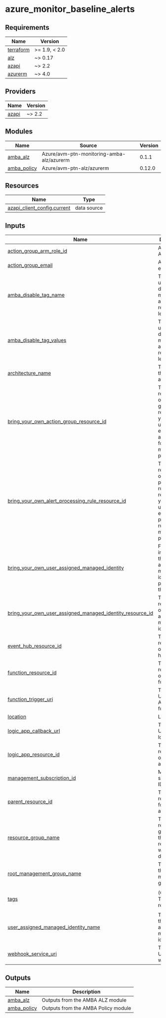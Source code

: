 # azure_monitor_baseline_alerts

<!-- BEGIN_TF_DOCS -->
## Requirements

| Name | Version |
|------|---------|
| <a name="requirement_terraform"></a> [terraform](#requirement\_terraform) | >= 1.9, < 2.0 |
| <a name="requirement_alz"></a> [alz](#requirement\_alz) | ~> 0.17 |
| <a name="requirement_azapi"></a> [azapi](#requirement\_azapi) | ~> 2.2 |
| <a name="requirement_azurerm"></a> [azurerm](#requirement\_azurerm) | ~> 4.0 |

## Providers

| Name | Version |
|------|---------|
| <a name="provider_azapi"></a> [azapi](#provider\_azapi) | ~> 2.2 |

## Modules

| Name | Source | Version |
|------|--------|---------|
| <a name="module_amba_alz"></a> [amba\_alz](#module\_amba\_alz) | Azure/avm-ptn-monitoring-amba-alz/azurerm | 0.1.1 |
| <a name="module_amba_policy"></a> [amba\_policy](#module\_amba\_policy) | Azure/avm-ptn-alz/azurerm | 0.12.0 |

## Resources

| Name | Type |
|------|------|
| [azapi_client_config.current](https://registry.terraform.io/providers/azure/azapi/latest/docs/data-sources/client_config) | data source |

## Inputs

| Name | Description | Type | Default | Required |
|------|-------------|------|---------|:--------:|
| <a name="input_action_group_arm_role_id"></a> [action\_group\_arm\_role\_id](#input\_action\_group\_arm\_role\_id) | Action group ARM role ID | `list(string)` | `[]` | no |
| <a name="input_action_group_email"></a> [action\_group\_email](#input\_action\_group\_email) | Action group email | `list(string)` | `[]` | no |
| <a name="input_amba_disable_tag_name"></a> [amba\_disable\_tag\_name](#input\_amba\_disable\_tag\_name) | Tag name used to disable monitoring at the resource level. | `string` | `"MonitorDisable"` | no |
| <a name="input_amba_disable_tag_values"></a> [amba\_disable\_tag\_values](#input\_amba\_disable\_tag\_values) | Tag value(s) used to disable monitoring at the resource level. | `list(string)` | <pre>[<br/>  "true",<br/>  "Test",<br/>  "Dev",<br/>  "Sandbox"<br/>]</pre> | no |
| <a name="input_architecture_name"></a> [architecture\_name](#input\_architecture\_name) | The name of the architecture. | `string` | n/a | yes |
| <a name="input_bring_your_own_action_group_resource_id"></a> [bring\_your\_own\_action\_group\_resource\_id](#input\_bring\_your\_own\_action\_group\_resource\_id) | The resource id of the action group, required if you intend to use an existing action group for monitoring purposes. | `list(string)` | `[]` | no |
| <a name="input_bring_your_own_alert_processing_rule_resource_id"></a> [bring\_your\_own\_alert\_processing\_rule\_resource\_id](#input\_bring\_your\_own\_alert\_processing\_rule\_resource\_id) | The resource id of the alert processing rule, required if you intend to use an existing alert processing rule for monitoring purposes. | `string` | `""` | no |
| <a name="input_bring_your_own_user_assigned_managed_identity"></a> [bring\_your\_own\_user\_assigned\_managed\_identity](#input\_bring\_your\_own\_user\_assigned\_managed\_identity) | Flag to indicate if the user-assigned managed identity is provided by the user. | `bool` | `false` | no |
| <a name="input_bring_your_own_user_assigned_managed_identity_resource_id"></a> [bring\_your\_own\_user\_assigned\_managed\_identity\_resource\_id](#input\_bring\_your\_own\_user\_assigned\_managed\_identity\_resource\_id) | The resource ID of the user-assigned managed identity. | `string` | `""` | no |
| <a name="input_event_hub_resource_id"></a> [event\_hub\_resource\_id](#input\_event\_hub\_resource\_id) | The resource ID of the event hub. | `list(string)` | `[]` | no |
| <a name="input_function_resource_id"></a> [function\_resource\_id](#input\_function\_resource\_id) | The resource ID of the Azure function. | `string` | `""` | no |
| <a name="input_function_trigger_uri"></a> [function\_trigger\_uri](#input\_function\_trigger\_uri) | The trigger URI of the Azure function. | `string` | `""` | no |
| <a name="input_location"></a> [location](#input\_location) | Location | `string` | `"canadacentral"` | no |
| <a name="input_logic_app_callback_url"></a> [logic\_app\_callback\_url](#input\_logic\_app\_callback\_url) | The callback URL of the logic app. | `string` | `""` | no |
| <a name="input_logic_app_resource_id"></a> [logic\_app\_resource\_id](#input\_logic\_app\_resource\_id) | The resource ID of the logic app. | `string` | `""` | no |
| <a name="input_management_subscription_id"></a> [management\_subscription\_id](#input\_management\_subscription\_id) | Management subscription ID | `string` | `""` | no |
| <a name="input_parent_resource_id"></a> [parent\_resource\_id](#input\_parent\_resource\_id) | The parent resource ID for the architecture. | `string` | n/a | yes |
| <a name="input_resource_group_name"></a> [resource\_group\_name](#input\_resource\_group\_name) | The resource group where the resources will be deployed. | `string` | `"rg-amba-monitoring-001"` | no |
| <a name="input_root_management_group_name"></a> [root\_management\_group\_name](#input\_root\_management\_group\_name) | The name of the root management group. | `string` | n/a | yes |
| <a name="input_tags"></a> [tags](#input\_tags) | (Optional) Tags of the resource. | `map(string)` | <pre>{<br/>  "_deployed_by_amba": "True"<br/>}</pre> | no |
| <a name="input_user_assigned_managed_identity_name"></a> [user\_assigned\_managed\_identity\_name](#input\_user\_assigned\_managed\_identity\_name) | The name of the user-assigned managed identity. | `string` | `"id-amba-prod-001"` | no |
| <a name="input_webhook_service_uri"></a> [webhook\_service\_uri](#input\_webhook\_service\_uri) | The service URI of the webhook. | `list(string)` | `[]` | no |

## Outputs

| Name | Description |
|------|-------------|
| <a name="output_amba_alz"></a> [amba\_alz](#output\_amba\_alz) | Outputs from the AMBA ALZ module |
| <a name="output_amba_policy"></a> [amba\_policy](#output\_amba\_policy) | Outputs from the AMBA Policy module |
<!-- END_TF_DOCS -->
